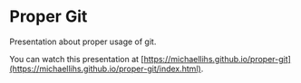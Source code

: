 Proper Git
==========

Presentation about proper usage of git.

You can watch this presentation at [https://michaellihs.github.io/proper-git](https://michaellihs.github.io/proper-git/index.html).


